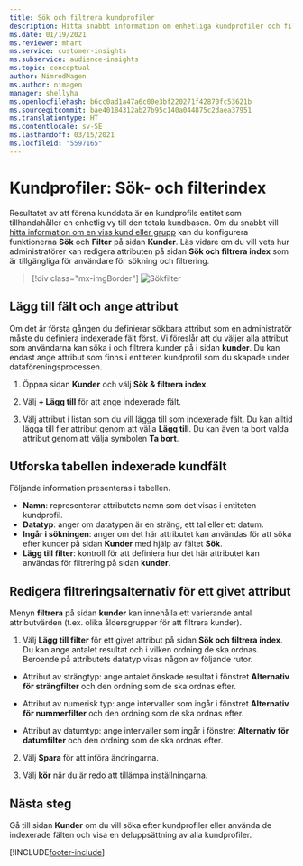 ```yaml
---
title: Sök och filtrera kundprofiler
description: Hitta snabbt information om enhetliga kundprofiler och filter för angivna attribut.
ms.date: 01/19/2021
ms.reviewer: mhart
ms.service: customer-insights
ms.subservice: audience-insights
ms.topic: conceptual
author: NimrodMagen
ms.author: nimagen
manager: shellyha
ms.openlocfilehash: b6cc0ad1a47a6c00e3bf220271f42870fc53621b
ms.sourcegitcommit: bae40184312ab27b95c140a044875c2daea37951
ms.translationtype: HT
ms.contentlocale: sv-SE
ms.lasthandoff: 03/15/2021
ms.locfileid: "5597165"
---
```

# <a name="customer-profiles-search--filter-index"></a>Kundprofiler: Sök- och filterindex

Resultatet av att förena kunddata är en kundprofils entitet som tillhandahåller en enhetlig vy till den totala kundbasen. Om du snabbt vill [hitta information om en viss kund eller grupp](customer-profiles.md) kan du konfigurera funktionerna **Sök** och **Filter** på sidan **Kunder**. Läs vidare om du vill veta hur administratörer kan redigera attributen på sidan **Sök och filtrera index** som är tillgängliga för användare för sökning och filtrering.

> [!div class="mx-imgBorder"]
> ![Sökfilter](media/search-filter.png "Sökfilter")

## <a name="add-fields-and-specify-attributes"></a>Lägg till fält och ange attribut

Om det är första gången du definierar sökbara attribut som en administratör måste du definiera indexerade fält först. Vi föreslår att du väljer alla attribut som användarna kan söka i och filtrera kunder på i sidan **kunder**. Du kan endast ange attribut som finns i entiteten kundprofil som du skapade under dataföreningsprocessen.

1. Öppna sidan **Kunder** och välj **Sök & filtrera index**.

2. Välj **+ Lägg till** för att ange indexerade fält.

3. Välj attribut i listan som du vill lägga till som indexerade fält. Du kan alltid lägga till fler attribut genom att välja **Lägg till**. Du kan även ta bort valda attribut genom att välja symbolen **Ta bort**.

## <a name="explore-the-indexed-customer-fields-table"></a>Utforska tabellen indexerade kundfält

Följande information presenteras i tabellen.

- **Namn**: representerar attributets namn som det visas i entiteten kundprofil.
- **Datatyp**: anger om datatypen är en sträng, ett tal eller ett datum.
- **Ingår i sökningen**: anger om det här attributet kan användas för att söka efter kunder på sidan **Kunder** med hjälp av fältet **Sök**.
- **Lägg till filter**: kontroll för att definiera hur det här attributet kan användas för filtrering på sidan **kunder**.

## <a name="editing-filtering-options-for-a-given-attribute"></a>Redigera filtreringsalternativ för ett givet attribut

Menyn **filtrera** på sidan **kunder** kan innehålla ett varierande antal attributvärden (t.ex. olika åldersgrupper för att filtrera kunder).

1. Välj **Lägg till filter** för ett givet attribut på sidan **Sök och filtrera index**. Du kan ange antalet resultat och i vilken ordning de ska ordnas. Beroende på attributets datatyp visas någon av följande rutor.

- Attribut av strängtyp: ange antalet önskade resultat i fönstret **Alternativ för strängfilter** och den ordning som de ska ordnas efter.

- Attribut av numerisk typ: ange intervaller som ingår i fönstret **Alternativ för nummerfilter** och den ordning som de ska ordnas efter.

- Attribut av datumtyp: ange intervaller som ingår i fönstret **Alternativ för datumfilter** och den ordning som de ska ordnas efter.

2. Välj **Spara** för att införa ändringarna.

3. Välj **kör** när du är redo att tillämpa inställningarna.

## <a name="next-steps"></a>Nästa steg

Gå till sidan **Kunder** om du vill söka efter kundprofiler eller använda de indexerade fälten och visa en deluppsättning av alla kundprofiler.


[!INCLUDE[footer-include](../includes/footer-banner.md)]